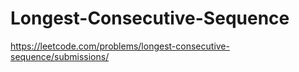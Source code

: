 # Longest-Consecutive-Sequence
https://leetcode.com/problems/longest-consecutive-sequence/submissions/
